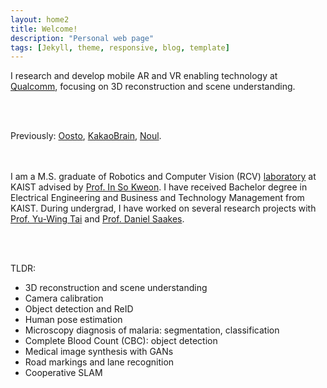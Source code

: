 ```yaml
---
layout: home2
title: Welcome!
description: "Personal web page"
tags: [Jekyll, theme, responsive, blog, template]
---
```

I research and develop mobile AR and VR enabling technology at [Qualcomm](https://www.qualcomm.com/research/extended-reality), focusing on 3D reconstruction and scene understanding.

<br><br>

Previously: [Oosto](https://oosto.com/), [KakaoBrain](https://kakaobrain.com/), [Noul](https://noul.kr/).

<br><br>
I am a M.S. graduate of Robotics and Computer Vision (RCV) [laboratory](http://rcv.kaist.ac.kr/) at KAIST advised by [Prof. In So Kweon](https://scholar.google.com/citations?user=XA8EOlEAAAAJ&hl=en). I have received Bachelor degree in Electrical Engineering and Business and Technology Management from KAIST. During undergrad, I have worked on several research projects with [Prof. Yu-Wing Tai](https://scholar.google.com/citations?user=nFhLmFkAAAAJ&hl=en) and [Prof. Daniel Saakes](http://mid.kaist.ac.kr/people/).

<br><br>

TLDR:
 * 3D reconstruction and scene understanding
 * Camera calibration
 * Object detection and ReID
 * Human pose estimation
 * Microscopy diagnosis of malaria: segmentation, classification
 * Complete Blood Count (CBC): object detection
 * Medical image synthesis with GANs
 * Road markings and lane recognition
 * Cooperative SLAM
